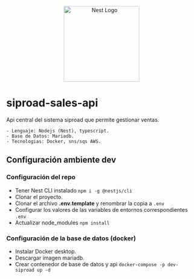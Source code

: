 <p align="center">
  <a href="http://nestjs.com/" target="blank"><img src="https://nestjs.com/img/logo-small.svg" width="200" alt="Nest Logo" /></a>
</p>

# siproad-sales-api
Api central del sistema siproad que permite gestionar ventas.

```
- Lenguaje: Nodejs (Nest), typescript.
- Base de Datos: Mariadb.
- Tecnologias: Docker, sns/sqs AWS.
```

## Configuración ambiente dev

### Configuración del repo
* Tener Nest CLI instalado ```npm i -g @nestjs/cli```
* Clonar el proyecto.
* Clonar el archivo __.env.template__ y renombrar la copia a ```.env```
* Configurar los valores de las variables de entornos correspondientes ```.env```
* Actualizar node_modules ```npm install```

### Configuración de la base de datos (docker)
* Instalar Docker desktop.
* Descargar imagen mariadb.
* Crear contenedor de base de datos y api ```docker-compose -p dev-siproad up -d```
